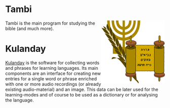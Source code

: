  <link rel="shortcut icon" type="image/x-icon" href="logo.ico">

# Tambi #
<img src="./logo2.png" alt="logo" width="200px" height="200px" align="right">
Tambi is the main program for studying the bible (and much more).

# Kulanday #

[Kulanday](./kulanday.md) is the software for collecting words and phrases for learning languages. Its main components are an interface for creating new entries for a single word or phrase enriched with one or more audio recordings (or already existing audio-material) and an image. This data can be later used for the learning-modes and of course to be used as a dictionary or for analysing the language.
